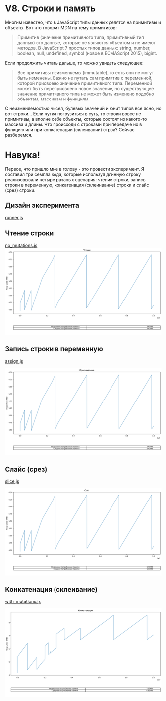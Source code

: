 # V8. Строки и память

Многим известно, что в JavaScript типы данных делятся на примитивы и объекты. Вот что говорит MDN на тему примитивов:

> Примитив (значение примитивного типа, примитивный тип данных) это данные, которые не являются объектом и не имеют методов. В JavaScript 7 простых типов данных: string, number, boolean, null, undefined, symbol (новое в ECMAScript 2015), bigint.

Если продолжить читать дальше, то можно увидеть следующее:

> Все примитивы неизменяемы (immutable), то есть они не могут быть изменены. Важно не путать сам примитив с переменной, которой присвоено значение примитивного типа. Переменной может быть переприсвоено новое значение, но существующее значение примитивного типа не может быть изменено подобно объектам, массивам и функциям.

С неизменяемостью чисел, булевых значений и юнит типов все ясно, но вот строки... Если чутка погрузиться в суть, то строки вовсе не примитивы, а вполне себе объекты, которые состоят из какого-то массива и длины. Что происходи с строками при передаче их в функцию или при конкатенации (склеивании) строк? Сейчас разберемся.

# Навука!
Первое, что пришло мне в голову - это провести эксперимент. Я составил три семпла кода, которые используя длинную строку реализовывали четыре разаных сценария: чтение строки, запись строки в переменную, конкатенация (склеинвание) строки и слайс (срез) строки.

## Дизайн эксперимента
[runner.js](tests/runner.js)

## Чтение строки
[no_mutations.js](tests/no_mutations.js)
![Гафик для случая чтения](pics/reading.png)

## Запись строки в переменную
[assign.js](tests/assign.js)

![Гафик для случая чтения](pics/assign.png)

## Слайс (срез)
[slice.js](tests/slice.js)

![Гафик для случая чтения](pics/slice.png)

## Конкатенация (склеивание)
[with_mutations.js](tests/with_mutations.js)

![Гафик для случая чтения](pics/concat.png)
